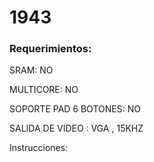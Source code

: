 # 1943


### Requerimientos:

SRAM: NO

MULTICORE: NO

SOPORTE PAD 6 BOTONES: NO

SALIDA DE VIDEO : VGA , 15KHZ

Instrucciones:
